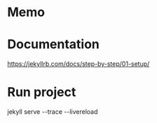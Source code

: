 # Memo

# Documentation
https://jekyllrb.com/docs/step-by-step/01-setup/

# Run project
jekyll serve --trace --livereload